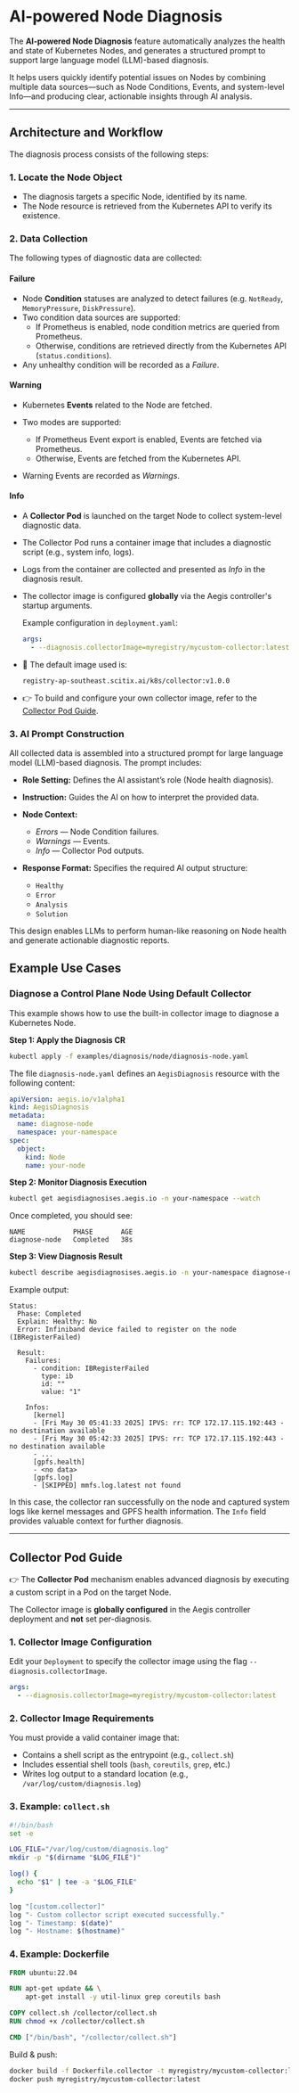 # AI-powered Node Diagnosis

The **AI-powered Node Diagnosis** feature automatically analyzes the health and state of Kubernetes Nodes, and generates a structured prompt to support large language model (LLM)-based diagnosis.

It helps users quickly identify potential issues on Nodes by combining multiple data sources—such as Node Conditions, Events, and system-level Info—and producing clear, actionable insights through AI analysis.

---

## Architecture and Workflow

The diagnosis process consists of the following steps:

### 1. Locate the Node Object

* The diagnosis targets a specific Node, identified by its name.
* The Node resource is retrieved from the Kubernetes API to verify its existence.

### 2. Data Collection

The following types of diagnostic data are collected:

#### **Failure**

* Node **Condition** statuses are analyzed to detect failures (e.g. `NotReady`, `MemoryPressure`, `DiskPressure`).
* Two condition data sources are supported:
  * If Prometheus is enabled, node condition metrics are queried from Prometheus.
  * Otherwise, conditions are retrieved directly from the Kubernetes API (`status.conditions`).
* Any unhealthy condition will be recorded as a *Failure*.


#### **Warning**

* Kubernetes **Events** related to the Node are fetched.
* Two modes are supported:

  * If Prometheus Event export is enabled, Events are fetched via Prometheus.
  * Otherwise, Events are fetched from the Kubernetes API.
* Warning Events are recorded as *Warnings*.

#### **Info**

* A **Collector Pod** is launched on the target Node to collect system-level diagnostic data.

* The Collector Pod runs a container image that includes a diagnostic script (e.g., system info, logs).

* Logs from the container are collected and presented as *Info* in the diagnosis result.

* The collector image is configured **globally** via the Aegis controller's startup arguments.

  Example configuration in `deployment.yaml`:

  ```yaml
  args:
    - --diagnosis.collectorImage=myregistry/mycustom-collector:latest
  ```

* 🧩 The default image used is:

  ```text
  registry-ap-southeast.scitix.ai/k8s/collector:v1.0.0
  ```

* 👉 To build and configure your own collector image, refer to the [Collector Pod Guide](#collector-pod-guide).


### 3. AI Prompt Construction

All collected data is assembled into a structured prompt for large language model (LLM)-based diagnosis. The prompt includes:

* **Role Setting:** Defines the AI assistant’s role (Node health diagnosis).
* **Instruction:** Guides the AI on how to interpret the provided data.
* **Node Context:**

  * *Errors* — Node Condition failures.
  * *Warnings* — Events.
  * *Info* — Collector Pod outputs.
* **Response Format:** Specifies the required AI output structure:

  * `Healthy`
  * `Error`
  * `Analysis`
  * `Solution`

This design enables LLMs to perform human-like reasoning on Node health and generate actionable diagnostic reports.

## Example Use Cases

### Diagnose a Control Plane Node Using Default Collector

This example shows how to use the built-in collector image to diagnose a Kubernetes Node.

**Step 1: Apply the Diagnosis CR**

```bash
kubectl apply -f examples/diagnosis/node/diagnosis-node.yaml
````

The file `diagnosis-node.yaml` defines an `AegisDiagnosis` resource with the following content:

```yaml
apiVersion: aegis.io/v1alpha1
kind: AegisDiagnosis
metadata:
  name: diagnose-node
  namespace: your-namespace
spec:
  object:
    kind: Node
    name: your-node
```

**Step 2: Monitor Diagnosis Execution**

```bash
kubectl get aegisdiagnosises.aegis.io -n your-namespace --watch
```

Once completed, you should see:

```
NAME            PHASE       AGE
diagnose-node   Completed   38s
```

**Step 3: View Diagnosis Result**

```bash
kubectl describe aegisdiagnosises.aegis.io -n your-namespace diagnose-node
```

Example output:

```
Status:
  Phase: Completed
  Explain: Healthy: No
  Error: Infiniband device failed to register on the node (IBRegisterFailed)

  Result:
    Failures:
      - condition: IBRegisterFailed
        type: ib
        id: ""
        value: "1"

    Infos:
      [kernel]
      - [Fri May 30 05:41:33 2025] IPVS: rr: TCP 172.17.115.192:443 - no destination available
      - [Fri May 30 05:42:33 2025] IPVS: rr: TCP 172.17.115.192:443 - no destination available
      - ...
      [gpfs.health]
      - <no data>
      [gpfs.log]
      - [SKIPPED] mmfs.log.latest not found

```

In this case, the collector ran successfully on the node and captured system logs like kernel messages and GPFS health information. The `Info` field provides valuable context for further diagnosis.

---

## Collector Pod Guide

👉 The **Collector Pod** mechanism enables advanced diagnosis by executing a custom script in a Pod on the target Node.

The Collector image is **globally configured** in the Aegis controller deployment and **not** set per-diagnosis.


### 1. Collector Image Configuration

Edit your `Deployment` to specify the collector image using the flag `--diagnosis.collectorImage`.

```yaml
args:
  - --diagnosis.collectorImage=myregistry/mycustom-collector:latest
```

### 2. Collector Image Requirements

You must provide a valid container image that:

* Contains a shell script as the entrypoint (e.g., `collect.sh`)
* Includes essential shell tools (`bash`, `coreutils`, `grep`, etc.)
* Writes log output to a standard location (e.g., `/var/log/custom/diagnosis.log`)

### 3. Example: `collect.sh`

```bash
#!/bin/bash
set -e

LOG_FILE="/var/log/custom/diagnosis.log"
mkdir -p "$(dirname "$LOG_FILE")"

log() {
  echo "$1" | tee -a "$LOG_FILE"
}

log "[custom.collector]"
log "- Custom collector script executed successfully."
log "- Timestamp: $(date)"
log "- Hostname: $(hostname)"
```

### 4. Example: Dockerfile

```dockerfile
FROM ubuntu:22.04

RUN apt-get update && \
    apt-get install -y util-linux grep coreutils bash

COPY collect.sh /collector/collect.sh
RUN chmod +x /collector/collect.sh

CMD ["/bin/bash", "/collector/collect.sh"]
```

Build & push:

```bash
docker build -f Dockerfile.collector -t myregistry/mycustom-collector:latest .
docker push myregistry/mycustom-collector:latest
```
